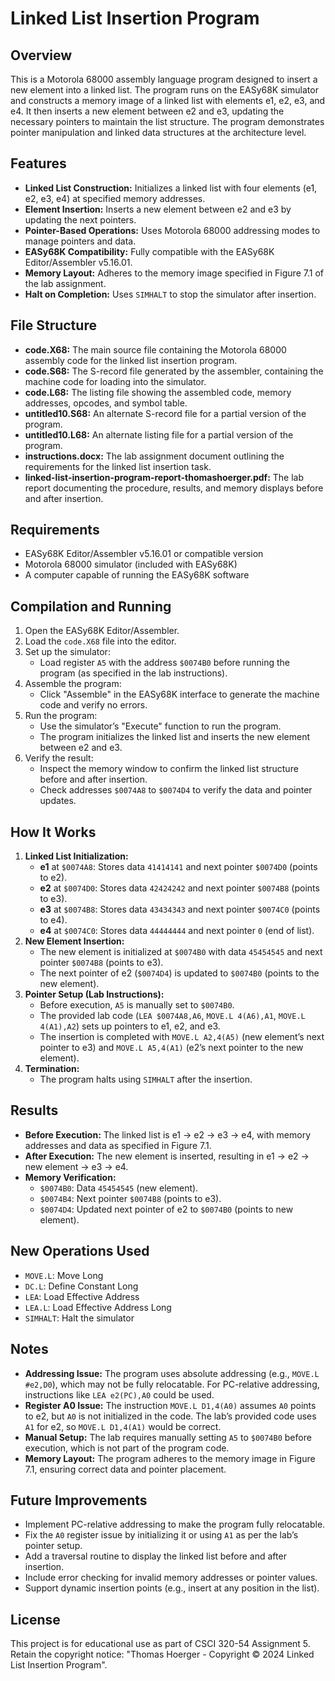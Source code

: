 # Linked List Insertion Program

## Overview
This is a Motorola 68000 assembly language program designed to insert a new element into a linked list. The program runs on the EASy68K simulator and constructs a memory image of a linked list with elements e1, e2, e3, and e4. It then inserts a new element between e2 and e3, updating the necessary pointers to maintain the list structure. The program demonstrates pointer manipulation and linked data structures at the architecture level.

## Features
- **Linked List Construction:** Initializes a linked list with four elements (e1, e2, e3, e4) at specified memory addresses.
- **Element Insertion:** Inserts a new element between e2 and e3 by updating the next pointers.
- **Pointer-Based Operations:** Uses Motorola 68000 addressing modes to manage pointers and data.
- **EASy68K Compatibility:** Fully compatible with the EASy68K Editor/Assembler v5.16.01.
- **Memory Layout:** Adheres to the memory image specified in Figure 7.1 of the lab assignment.
- **Halt on Completion:** Uses `SIMHALT` to stop the simulator after insertion.

## File Structure
- **code.X68:** The main source file containing the Motorola 68000 assembly code for the linked list insertion program.
- **code.S68:** The S-record file generated by the assembler, containing the machine code for loading into the simulator.
- **code.L68:** The listing file showing the assembled code, memory addresses, opcodes, and symbol table.
- **untitled10.S68:** An alternate S-record file for a partial version of the program.
- **untitled10.L68:** An alternate listing file for a partial version of the program.
- **instructions.docx:** The lab assignment document outlining the requirements for the linked list insertion task.
- **linked-list-insertion-program-report-thomashoerger.pdf:** The lab report documenting the procedure, results, and memory displays before and after insertion.

## Requirements
- EASy68K Editor/Assembler v5.16.01 or compatible version
- Motorola 68000 simulator (included with EASy68K)
- A computer capable of running the EASy68K software

## Compilation and Running
1. Open the EASy68K Editor/Assembler.
2. Load the `code.X68` file into the editor.
3. Set up the simulator:
   - Load register `A5` with the address `$0074B0` before running the program (as specified in the lab instructions).
4. Assemble the program:
   - Click "Assemble" in the EASy68K interface to generate the machine code and verify no errors.
5. Run the program:
   - Use the simulator’s "Execute" function to run the program.
   - The program initializes the linked list and inserts the new element between e2 and e3.
6. Verify the result:
   - Inspect the memory window to confirm the linked list structure before and after insertion.
   - Check addresses `$0074A8` to `$0074D4` to verify the data and pointer updates.

## How It Works
1. **Linked List Initialization:**
   - **e1** at `$0074A8`: Stores data `41414141` and next pointer `$0074D0` (points to e2).
   - **e2** at `$0074D0`: Stores data `42424242` and next pointer `$0074B8` (points to e3).
   - **e3** at `$0074B8`: Stores data `43434343` and next pointer `$0074C0` (points to e4).
   - **e4** at `$0074C0`: Stores data `44444444` and next pointer `0` (end of list).
2. **New Element Insertion:**
   - The new element is initialized at `$0074B0` with data `45454545` and next pointer `$0074B8` (points to e3).
   - The next pointer of e2 (`$0074D4`) is updated to `$0074B0` (points to the new element).
3. **Pointer Setup (Lab Instructions):**
   - Before execution, `A5` is manually set to `$0074B0`.
   - The provided lab code (`LEA $0074A8,A6`, `MOVE.L 4(A6),A1`, `MOVE.L 4(A1),A2`) sets up pointers to e1, e2, and e3.
   - The insertion is completed with `MOVE.L A2,4(A5)` (new element’s next pointer to e3) and `MOVE.L A5,4(A1)` (e2’s next pointer to the new element).
4. **Termination:**
   - The program halts using `SIMHALT` after the insertion.

## Results
- **Before Execution:** The linked list is e1 → e2 → e3 → e4, with memory addresses and data as specified in Figure 7.1.
- **After Execution:** The new element is inserted, resulting in e1 → e2 → new element → e3 → e4.
- **Memory Verification:**
   - `$0074B0`: Data `45454545` (new element).
   - `$0074B4`: Next pointer `$0074B8` (points to e3).
   - `$0074D4`: Updated next pointer of e2 to `$0074B0` (points to new element).

## New Operations Used
- `MOVE.L`: Move Long
- `DC.L`: Define Constant Long
- `LEA`: Load Effective Address
- `LEA.L`: Load Effective Address Long
- `SIMHALT`: Halt the simulator

## Notes
- **Addressing Issue:** The program uses absolute addressing (e.g., `MOVE.L #e2,D0`), which may not be fully relocatable. For PC-relative addressing, instructions like `LEA e2(PC),A0` could be used.
- **Register A0 Issue:** The instruction `MOVE.L D1,4(A0)` assumes `A0` points to e2, but `A0` is not initialized in the code. The lab’s provided code uses `A1` for e2, so `MOVE.L D1,4(A1)` would be correct.
- **Manual Setup:** The lab requires manually setting `A5` to `$0074B0` before execution, which is not part of the program code.
- **Memory Layout:** The program adheres to the memory image in Figure 7.1, ensuring correct data and pointer placement.

## Future Improvements
- Implement PC-relative addressing to make the program fully relocatable.
- Fix the `A0` register issue by initializing it or using `A1` as per the lab’s pointer setup.
- Add a traversal routine to display the linked list before and after insertion.
- Include error checking for invalid memory addresses or pointer values.
- Support dynamic insertion points (e.g., insert at any position in the list).

## License
This project is for educational use as part of CSCI 320-54 Assignment 5. Retain the copyright notice: "Thomas Hoerger - Copyright © 2024 Linked List Insertion Program".